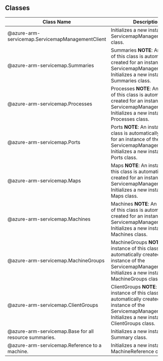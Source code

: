 ## Classes
| Class Name | Description |
|---|---|
| @azure-arm-servicemap.ServicemapManagementClient |Initializes a new instance of the ServicemapManagementClient class.|
| @azure-arm-servicemap.Summaries |Summaries __NOTE__: An instance of this class is automatically created for an instance of the ServicemapManagementClient. Initializes a new instance of the Summaries class.|
| @azure-arm-servicemap.Processes |Processes __NOTE__: An instance of this class is automatically created for an instance of the ServicemapManagementClient. Initializes a new instance of the Processes class.|
| @azure-arm-servicemap.Ports |Ports __NOTE__: An instance of this class is automatically created for an instance of the ServicemapManagementClient. Initializes a new instance of the Ports class.|
| @azure-arm-servicemap.Maps |Maps __NOTE__: An instance of this class is automatically created for an instance of the ServicemapManagementClient. Initializes a new instance of the Maps class.|
| @azure-arm-servicemap.Machines |Machines __NOTE__: An instance of this class is automatically created for an instance of the ServicemapManagementClient. Initializes a new instance of the Machines class.|
| @azure-arm-servicemap.MachineGroups |MachineGroups __NOTE__: An instance of this class is automatically created for an instance of the ServicemapManagementClient. Initializes a new instance of the MachineGroups class.|
| @azure-arm-servicemap.ClientGroups |ClientGroups __NOTE__: An instance of this class is automatically created for an instance of the ServicemapManagementClient. Initializes a new instance of the ClientGroups class.|
| @azure-arm-servicemap.Base for all resource summaries. |Initializes a new instance of the Summary class.|
| @azure-arm-servicemap.Reference to a machine. |Initializes a new instance of the MachineReference class.|
